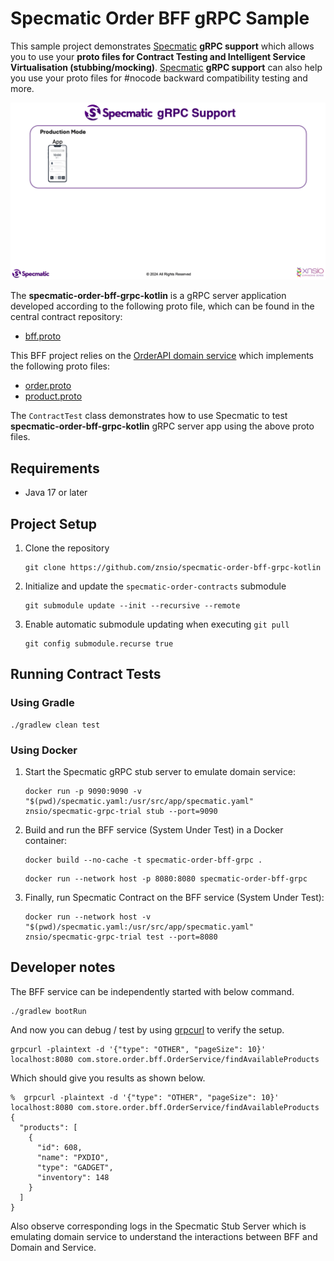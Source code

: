 # Specmatic Order BFF gRPC Sample

This sample project demonstrates [Specmatic](https://specmatic.io/) **gRPC support** which allows you to use your **proto files for Contract Testing and Intelligent Service Virtualisation (stubbing/mocking)**.
[Specmatic](https://specmatic.io/) **gRPC support** can also help you use your proto files for #nocode backward compatibility testing and more.

![Specmatic gRPC Sample Project Architecture](assets/SpecmaticGRPCSupport.gif)

The **specmatic-order-bff-grpc-kotlin** is a gRPC server application developed according to the following proto file, which can be found in the central contract repository:
* [bff.proto](https://github.com/znsio/specmatic-order-contracts/blob/main/io/specmatic/examples/store/grpc/order_bff.proto)

This BFF project relies on the [OrderAPI domain service](https://github.com/znsio/specmatic-order-api-grpc-kotlin) which implements the following proto files:
* [order.proto](https://github.com/znsio/specmatic-order-contracts/blob/main/io/specmatic/examples/store/grpc/order_api/order.proto)
* [product.proto](https://github.com/znsio/specmatic-order-contracts/blob/main/io/specmatic/examples/store/grpc/order_api/product.proto)

The `ContractTest` class demonstrates how to use Specmatic to test **specmatic-order-bff-grpc-kotlin** gRPC server app using the above proto files.

## Requirements

- Java 17 or later

## Project Setup

1. Clone the repository
   ```shell
   git clone https://github.com/znsio/specmatic-order-bff-grpc-kotlin
   ```
   
2. Initialize and update the `specmatic-order-contracts` submodule

   ```shell
   git submodule update --init --recursive --remote
   ```

3. Enable automatic submodule updating when executing `git pull`

   ```shell
   git config submodule.recurse true
   ```

## Running Contract Tests

### Using Gradle

   ```shell
   ./gradlew clean test   
   ```

### Using Docker

1. Start the Specmatic gRPC stub server to emulate domain service:

   ```shell
   docker run -p 9090:9090 -v "$(pwd)/specmatic.yaml:/usr/src/app/specmatic.yaml" znsio/specmatic-grpc-trial stub --port=9090
   ```

2. Build and run the BFF service (System Under Test) in a Docker container:

   ```shell
   docker build --no-cache -t specmatic-order-bff-grpc .
   ```

   ```shell
   docker run --network host -p 8080:8080 specmatic-order-bff-grpc
   ```

3. Finally, run Specmatic Contract on the BFF service (System Under Test):

   ```shell
   docker run --network host -v "$(pwd)/specmatic.yaml:/usr/src/app/specmatic.yaml" znsio/specmatic-grpc-trial test --port=8080
   ```

## Developer notes

The BFF service can be independently started with below command.

   ```shell
   ./gradlew bootRun
   ```

And now you can debug / test by using [grpcurl](https://github.com/fullstorydev/grpcurl) to verify the setup.

   ```shell
   grpcurl -plaintext -d '{"type": "OTHER", "pageSize": 10}' localhost:8080 com.store.order.bff.OrderService/findAvailableProducts
   ```

Which should give you results as shown below.
   ```
   %  grpcurl -plaintext -d '{"type": "OTHER", "pageSize": 10}' localhost:8080 com.store.order.bff.OrderService/findAvailableProducts
   {
     "products": [
       {
         "id": 608,
         "name": "PXDIO",
         "type": "GADGET",
         "inventory": 148
       }
     ]
   }
   ```

Also observe corresponding logs in the Specmatic Stub Server which is emulating domain service to understand the interactions between BFF and Domain and Service.
